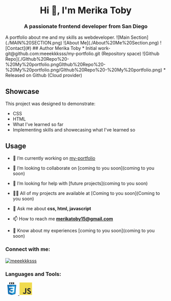 <h1 align="center">Hi 👋, I'm Merika Toby</h1>
<h3 align="center">A passionate frontend developer from San Diego</h3>
A portfolio about me and my skills as webdeveloper.
![Main Section](./MAIN%20SECTION.png)
![About Me](./About%20Me%20Section.png)
![Contact](#)
## Author
Merika Toby
* Initial work- git@github.com:meeekkksss/my-portfolio.git (Repository space)
![Github Repo](./GIthub%20Repo%20-%20My%20portfolio.pngGIthub%20Repo%20-%20My%20portfolio.png/GIthub%20Repo%20-%20My%20portfolio.png)
* Released on Github (Cloud provider)

## Showcase 
This project was designed to demonstrate: 
* CSS 
* HTML
* What I've learned so far
* Implementing skills and showecasing what I've learned so 

## Usage 



- 🔭 I’m currently working on [my-portfolio](https://meeekkksss.github.io/my-portfolio/?email=&submit=Let%27s+Start#home)

- 👯 I’m looking to collaborate on [coming to you soon](coming to you soon)

- 🤝 I’m looking for help with [future projects](coming to you soon)

- 👨‍💻 All of my projects are available at [Coming to you soon](Coming to you soon)

- 💬 Ask me about **css, html, javascript**

- 📫 How to reach me **merikatoby15@gmail.com**

- 📄 Know about my experiences [coming to you soon](coming to you soon)

<h3 align="left">Connect with me:</h3>
<p align="left">
<a href="https://instagram.com/meeekkksss" target="blank"><img align="center" src="https://raw.githubusercontent.com/rahuldkjain/github-profile-readme-generator/master/src/images/icons/Social/instagram.svg" alt="meeekkksss" height="30" width="40" /></a>
</p>

<h3 align="left">Languages and Tools:</h3>
<p align="left"> <a href="https://www.w3schools.com/css/" target="_blank" rel="noreferrer"> <img src="https://raw.githubusercontent.com/devicons/devicon/master/icons/css3/css3-original-wordmark.svg" alt="css3" width="40" height="40"/> </a> <a href="https://developer.mozilla.org/en-US/docs/Web/JavaScript" target="_blank" rel="noreferrer"> <img src="https://raw.githubusercontent.com/devicons/devicon/master/icons/javascript/javascript-original.svg" alt="javascript" width="40" height="40"/> </a> </p>

